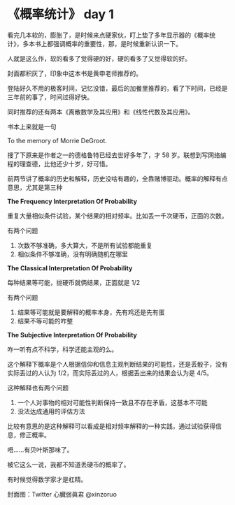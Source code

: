 # 《概率统计》 day 1

看完几本软的，膨胀了，是时候来点硬家伙，盯上垫了多年显示器的《概率统计》，多本书上都强调概率的重要性，那，是时候重新认识一下。

人就是这么作，软的看多了觉得硬的好，硬的看多了又觉得软的好。

封面都积灰了，印象中这本书是黄申老师推荐的。

登陆好久不用的极客时间，记忆没错，最后的加餐里推荐的，看了下时间，已经是三年前的事了，时间过得好快。

同时推荐的还有两本《离散数学及其应用》和《线性代数及其应用》。

书本上来就是一句

To the memory of Morrie DeGroot.

搜了下原来是作者之一的德格鲁特已经去世好多年了，才 58 岁。联想到写网络编程的理查德，比他还少十岁，好可惜。

前两节讲了概率的历史和解释，历史没啥有趣的，全靠赌博驱动。概率的解释有点意思，尤其是第三种

**The Frequency Interpretation Of Probability**

重复大量相似条件试验，某个结果的相对频率。比如丢一千次硬币，正面的次数。

有两个问题

1. 次数不够准确，多大算大，不是所有试验都能重复
2. 相似条件不够准确，没有明确随机在哪里

**The Classical Interpretation Of Probability**

每种结果等可能，抛硬币就俩结果，正面就是 1/2

有两个问题

1. 结果等可能就是要解释的概率本身，先有鸡还是先有蛋
2. 结果不等可能的咋整

<!-- 这两个解释都是熟悉的，上学时学过，接下来这个就有点意思了，要么没学过，要么学过忘了。 -->

**The Subjective Interpretation Of Probability**

咋一听有点不科学，科学还能主观的么。

这个解释下概率是个人根据信仰和信息主观判断结果的可能性，还是丢骰子，没有实际丢过的人认为 1/2，而实际丢过的人，根据丢出来的结果会认为是 4/5。

这种解释也有两个问题

1. 一个人对事物的相对可能性判断保持一致且不存在矛盾，这基本不可能
2. 没法达成通用的评估方法

比较有意思的是这种解释可以看成是相对频率解释的一种实践，通过试验获得信息，修正概率。

唔……有贝叶斯那味了。

被它这么一说，我都不知道丢硬币的概率了。

有时候觉得数学家才是杠精。

封面图：Twitter 心臓弱眞君 @xinzoruo